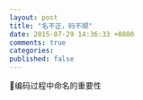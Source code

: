 ```yaml
---
layout: post
title: "名不正，码不顺"
date: 2015-07-29 14:36:33 +0800
comments: true
categories: 
published: false
---
```


编码过程中命名的重要性